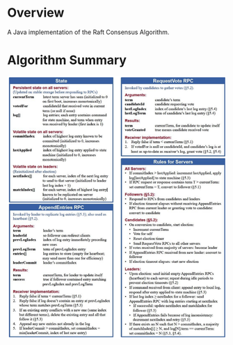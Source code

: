 # Overview

A Java implementation of the Raft Consensus Algorithm.

# Algorithm Summary
![Raft Consensus Algorithm Summary](https://github.com/antonqiu/Raft-Java/raw/master/doc/Screen%20Shot%202019-03-07%20at%208.27.43%20PM.png)
